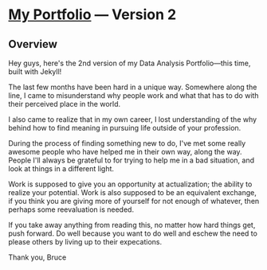 # [My Portfolio](brucelee352.github.io) — Version 2 

## Overview
Hey guys, here's the 2nd version of my Data Analysis Portfolio—this time, built with Jekyll! 

The last few months have been hard in a unique way. Somewhere along the line, I came to misunderstand why people work and what that has to do with their perceived place in the world. 

I also came to realize that in my own career, I lost understanding of the why behind how to find meaning in pursuing life outside of your profession. 

During the process of finding something new to do, I've met some really awesome people who have helped me in their own way, along the way. People I'll always be grateful to for trying to help me in a bad situation, and look at things in a different light. 

Work is supposed to give you an opportunity at actualization; the ability to realize your potential.  Work is also supposed to be an equivalent exchange, if you think you are giving more of yourself for not enough of whatever, then perhaps some reevaluation is needed. 

If you take away anything from reading this, no matter how hard things get, push forward. Do well because you want to do well and eschew the need to please others by living up to their expecations. 

Thank you,
Bruce 
